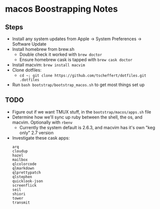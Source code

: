 # macos Boostrapping Notes

## Steps

- Install any system updates from Apple -> System Preferences -> Software Update
- Install homebrew from brew.sh
  - Double check it worked with `brew doctor`
  - Ensure homebrew cask is tapped with `brew cask doctor`
- Install macvim: `brew install macvim`
- Clone dotfiles:
  - `cd ~; git clone https://github.com/tscheffert/dotfiles.git .dotfiles`
- Run `bash bootstrap/bootstrap_macos.sh` to get most things set up

## TODO

- Figure out if we want TMUX stuff, in the `bootstrap/macos/apps.sh` file
- Determine how we'll sync up ruby between the shell, the os, and macvim. Optionally with `rbenv`
  - Currently the system default is 2.6.3, and macvim has it's own "keg only" 2.7 version
- Investigate these cask apps:
  ```
  arq
  cloudup
  hazel
  mailbox
  qlcolorcode
  qlmarkdown
  qlprettypatch
  qlstephen
  quicklook-json
  screenflick
  seil
  shiori
  tower
  transmit
  ```
